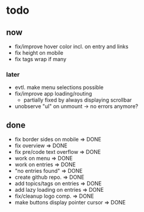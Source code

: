 
# todo

## now

- fix/improve hover color incl. on entry and links
- fix height on mobile
- fix tags wrap if many

### later

- evtl. make menu selections possible
- fix/improve app loading/routing
  - partially fixed by always displaying scrollbar
- unobserve "ul" on unmount -> no errors anymore?

## done

- fix border sides on mobile => DONE
- fix overview => DONE
- fix pre/code text overflow => DONE
- work on menu => DONE
- work on entries => DONE
- "no entries found" => DONE
- create github repo. => DONE
- add topics/tags on entries => DONE
- add lazy loading on entries => DONE
- fix/cleanup logo comp. => DONE
- make buttons display pointer cursor => DONE
